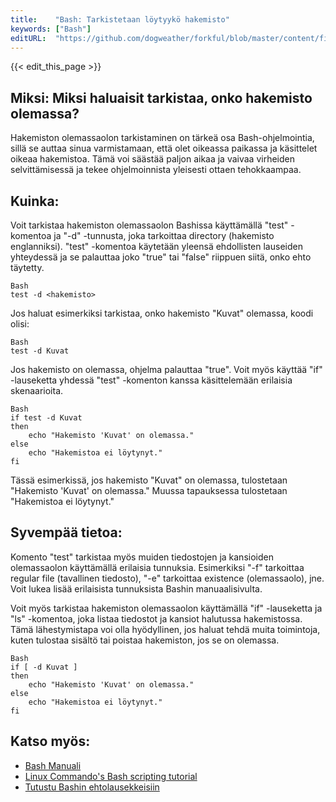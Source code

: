 ```yaml
---
title:    "Bash: Tarkistetaan löytyykö hakemisto"
keywords: ["Bash"]
editURL:  "https://github.com/dogweather/forkful/blob/master/content/fi/bash/checking-if-a-directory-exists.md"
---
```


{{< edit_this_page >}}

## Miksi: Miksi haluaisit tarkistaa, onko hakemisto olemassa?

Hakemiston olemassaolon tarkistaminen on tärkeä osa Bash-ohjelmointia, sillä se auttaa sinua varmistamaan, että olet oikeassa paikassa ja käsittelet oikeaa hakemistoa. Tämä voi säästää paljon aikaa ja vaivaa virheiden selvittämisessä ja tekee ohjelmoinnista yleisesti ottaen tehokkaampaa.

## Kuinka:

Voit tarkistaa hakemiston olemassaolon Bashissa käyttämällä "test" -komentoa ja "-d" -tunnusta, joka tarkoittaa directory (hakemisto englanniksi). "test" -komentoa käytetään yleensä ehdollisten lauseiden yhteydessä ja se palauttaa joko "true" tai "false" riippuen siitä, onko ehto täytetty.

```
Bash
test -d <hakemisto>
```

Jos haluat esimerkiksi tarkistaa, onko hakemisto "Kuvat" olemassa, koodi olisi:

```
Bash
test -d Kuvat
```

Jos hakemisto on olemassa, ohjelma palauttaa "true". Voit myös käyttää "if" -lauseketta yhdessä "test" -komenton kanssa käsittelemään erilaisia skenaarioita.

```
Bash
if test -d Kuvat
then
    echo "Hakemisto 'Kuvat' on olemassa."
else
    echo "Hakemistoa ei löytynyt."
fi
```

Tässä esimerkissä, jos hakemisto "Kuvat" on olemassa, tulostetaan "Hakemisto 'Kuvat' on olemassa." Muussa tapauksessa tulostetaan "Hakemistoa ei löytynyt."

## Syvempää tietoa:

Komento "test" tarkistaa myös muiden tiedostojen ja kansioiden olemassaolon käyttämällä erilaisia tunnuksia. Esimerkiksi "-f" tarkoittaa regular file (tavallinen tiedosto), "-e" tarkoittaa existence (olemassaolo), jne. Voit lukea lisää erilaisista tunnuksista Bashin manuaalisivulta.

Voit myös tarkistaa hakemiston olemassaolon käyttämällä "if" -lauseketta ja "ls" -komentoa, joka listaa tiedostot ja kansiot halutussa hakemistossa. Tämä lähestymistapa voi olla hyödyllinen, jos haluat tehdä muita toimintoja, kuten tulostaa sisältö tai poistaa hakemiston, jos se on olemassa.

```
Bash
if [ -d Kuvat ]
then
    echo "Hakemisto 'Kuvat' on olemassa."
else
    echo "Hakemistoa ei löytynyt."
fi
```

## Katso myös:

- [Bash Manuali](https://www.gnu.org/software/bash/manual/bash.html)
- [Linux Commando's Bash scripting tutorial](https://linuxcommando.blogspot.com/2008/03/bash-test-command.html)
- [Tutustu Bashin ehtolausekkeisiin](https://www.tutorialspoint.com/unix/unix-basic-operators.htm)
